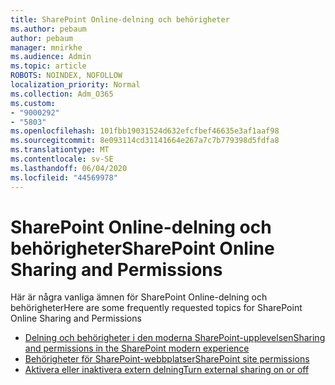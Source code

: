 ```yaml
---
title: SharePoint Online-delning och behörigheter
ms.author: pebaum
author: pebaum
manager: mnirkhe
ms.audience: Admin
ms.topic: article
ROBOTS: NOINDEX, NOFOLLOW
localization_priority: Normal
ms.collection: Adm_O365
ms.custom:
- "9000292"
- "5803"
ms.openlocfilehash: 101fbb19031524d632efcfbef46635e3af1aaf98
ms.sourcegitcommit: 8e093114cd31141664e267a7c7b779398d5fdfa8
ms.translationtype: MT
ms.contentlocale: sv-SE
ms.lasthandoff: 06/04/2020
ms.locfileid: "44569978"
---
```

# <a name="sharepoint-online-sharing-and-permissions"></a><span data-ttu-id="b6340-102">SharePoint Online-delning och behörigheter</span><span class="sxs-lookup"><span data-stu-id="b6340-102">SharePoint Online Sharing and Permissions</span></span>

<span data-ttu-id="b6340-103">Här är några vanliga ämnen för SharePoint Online-delning och behörigheter</span><span class="sxs-lookup"><span data-stu-id="b6340-103">Here are some frequently requested topics for SharePoint Online Sharing and Permissions</span></span>

- [<span data-ttu-id="b6340-104">Delning och behörigheter i den moderna SharePoint-upplevelsen</span><span class="sxs-lookup"><span data-stu-id="b6340-104">Sharing and permissions in the SharePoint modern experience</span></span>](https://docs.microsoft.com/sharepoint/modern-experience-sharing-permissions)
- [<span data-ttu-id="b6340-105">Behörigheter för SharePoint-webbplatser</span><span class="sxs-lookup"><span data-stu-id="b6340-105">SharePoint site permissions</span></span>](https://docs.microsoft.com/sharepoint/customize-sharepoint-site-permissions)
- [<span data-ttu-id="b6340-106">Aktivera eller inaktivera extern delning</span><span class="sxs-lookup"><span data-stu-id="b6340-106">Turn external sharing on or off</span></span>](https://docs.microsoft.com/sharepoint/turn-external-sharing-on-or-off)